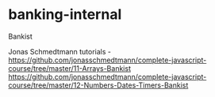 # banking-internal
Bankist

Jonas Schmedtmann tutorials - 
https://github.com/jonasschmedtmann/complete-javascript-course/tree/master/11-Arrays-Bankist
https://github.com/jonasschmedtmann/complete-javascript-course/tree/master/12-Numbers-Dates-Timers-Bankist
